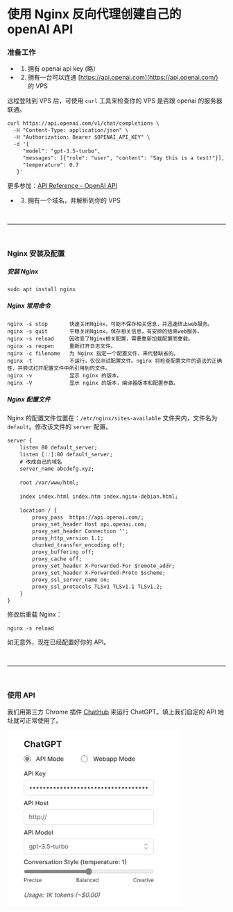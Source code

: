 # 使用 Nginx 反向代理创建自己的 openAI API



### 准备工作

* 1. 拥有 openai api key (略）

* 2. 拥有一台可以连通 [https://api.openai.com](https://api.openai.com/) 的 VPS

远程登陆到 VPS 后，可使用 ``curl`` 工具来检查你的 VPS 是否跟 openai 的服务器联通。

```
curl https://api.openai.com/v1/chat/completions \
  -H "Content-Type: application/json" \
  -H "Authorization: Bearer $OPENAI_API_KEY" \
  -d '{
     "model": "gpt-3.5-turbo",
     "messages": [{"role": "user", "content": "Say this is a test!"}],
     "temperature": 0.7
   }'
```

更多参加：[API Reference - OpenAI API](https://platform.openai.com/docs/api-reference/making-requests)

* 3. 拥有一个域名，并解析到你的 VPS


<br>
<hr>
<br>

### Nginx 安装及配置

##### 安装 Nginx

```
sudo apt install nginx
```

##### Nginx 常用命令 

```
nginx -s stop       快速关闭Nginx，可能不保存相关信息，并迅速终止web服务。
nginx -s quit       平稳关闭Nginx，保存相关信息，有安排的结束web服务。
nginx -s reload     因改变了Nginx相关配置，需要重新加载配置而重载。
nginx -s reopen     重新打开日志文件。
nginx -c filename   为 Nginx 指定一个配置文件，来代替缺省的。
nginx -t            不运行，仅仅测试配置文件。nginx 将检查配置文件的语法的正确性，并尝试打开配置文件中所引用到的文件。
nginx -v            显示 nginx 的版本。
nginx -V            显示 nginx 的版本，编译器版本和配置参数。
```

##### Nginx 配置文件

Nginx 的配置文件位置在：``/etc/nginx/sites-available`` 文件夹内，文件名为 ``default``。修改该文件的 ``server`` 配置。

```
server {
	listen 80 default_server;
	listen [::]:80 default_server;
    # 改成自己的域名
	server_name abcdefg.xyz; 

	root /var/www/html;

	index index.html index.htm index.nginx-debian.html;

	location / {
        proxy_pass  https://api.openai.com/;
        proxy_set_header Host api.openai.com;
        proxy_set_header Connection '';
        proxy_http_version 1.1;
        chunked_transfer_encoding off;
        proxy_buffering off;
        proxy_cache off;
        proxy_set_header X-Forwarded-For $remote_addr;
        proxy_set_header X-Forwarded-Proto $scheme;
		proxy_ssl_server_name on;
		proxy_ssl_protocols TLSv1 TLSv1.1 TLSv1.2;
    }
}
```

修改后重载 Nginx：
```
nginx -s reload
```

如无意外，现在已经配置好你的 API。


<br>
<hr>
<br>


### 使用 API

我们用第三方 Chrome 插件 [ChatHub](https://chrome.google.com/webstore/detail/chathub-all-in-one-chatbo/iaakpnchhognanibcahlpcplchdfmgma) 来运行 ChatGPT。填上我们自定的 API 地址就可正常使用了。

![](https://github.com/SingleDiego/openai-api-proxy/blob/main/1.jpg)
